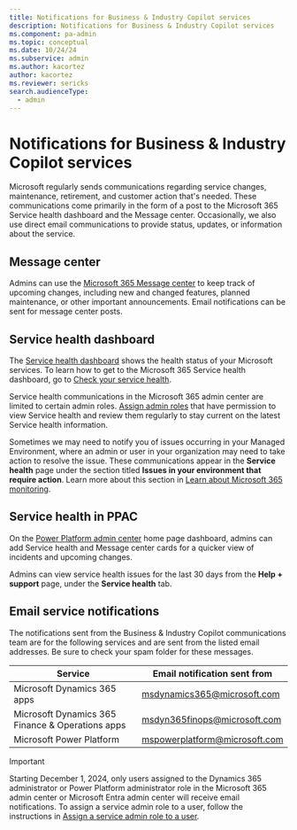 ```yaml
---
title: Notifications for Business & Industry Copilot services 
description: Notifications for Business & Industry Copilot services
ms.component: pa-admin
ms.topic: conceptual
ms.date: 10/24/24
ms.subservice: admin
ms.author: kacortez
author: kacortez
ms.reviewer: sericks
search.audienceType: 
  - admin
---
```

# Notifications for Business & Industry Copilot services

Microsoft regularly sends communications regarding service changes, maintenance, retirement, and customer action that's needed. These communications come primarily in the form of a post to the Microsoft 365 Service health dashboard and the Message center. Occasionally, we also use direct email communications to provide status, updates, or information about the service.  

## Message center
Admins can use the [Microsoft 365 Message center](/office365/admin/manage/message-center?view=o365-worldwide) to keep track of upcoming changes, including new and changed features, planned maintenance, or other important announcements. Email notifications can be sent for message center posts. 

## Service health dashboard
The [Service health dashboard](/office365/enterprise/view-service-health) shows the health status of your Microsoft services. To learn how to get to the Microsoft 365 Service health dashboard, go to [Check your service health](check-online-service-health.md). 

Service health communications in the Microsoft 365 admin center are limited to certain admin roles. [Assign admin roles](https://learn.microsoft.com/en-us/microsoft-365/admin/add-users/assign-admin-roles?view=o365-worldwide) that have permission to view Service health and review them regularly to stay current on the latest Service health information.

Sometimes we may need to notify you of issues occurring in your Managed Environment, where an admin or user in your organization may need to take action to resolve the issue. These communications  appear in the **Service health** page under the section titled **Issues in your environment that require action**. Learn more about this section in [Learn about Microsoft 365 monitoring](/microsoft-365/enterprise/microsoft-365-monitoring?view=o365-worldwide).

## Service health in PPAC
On the [Power Platform admin center](https://learn.microsoft.com/en-us/power-platform/admin/admin-documentation) home page dashboard, admins can add Service health and Message center cards for a quicker view of incidents and upcoming changes.

Admins can view service health issues for the last 30 days from the **Help + support** page, under the **Service health** tab. 

## Email service notifications
The notifications sent from the Business & Industry Copilot communications team are for the following services and are sent from the listed email addresses.  Be sure to check your spam folder for these messages.

|Service | Email notification sent from | 
| ------------- | -------------| 
| Microsoft Dynamics 365 apps   | msdynamics365@microsoft.com  | 
| Microsoft Dynamics 365 Finance & Operations apps  | msdyn365finops@microsoft.com| 
| Microsoft Power Platform  | mspowerplatform@microsoft.com| | 

> [!IMPORTANT]
> Starting December 1, 2024, only users assigned to the Dynamics 365 administrator or Power Platform administrator role in the Microsoft 365 admin center or Microsoft Entra admin center will receive email notifications. To assign a service admin role to a user, follow the instructions in [Assign a service admin role to a user](use-service-admin-role-manage-tenant.md#assign-a-service-admin-role-to-a-user).
